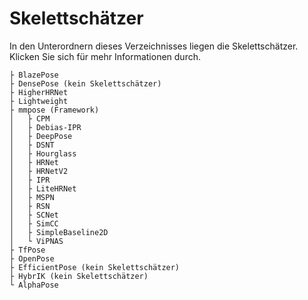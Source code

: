 # Skelettschätzer
In den Unterordnern dieses Verzeichnisses liegen die Skelettschätzer.
Klicken Sie sich für mehr Informationen durch.
```
├ BlazePose
├ DensePose (kein Skelettschätzer)
├ HigherHRNet
├ Lightweight
├ mmpose (Framework)
│   ├ CPM
│   ├ Debias-IPR
│   ├ DeepPose
│   ├ DSNT
│   ├ Hourglass
│   ├ HRNet
│   ├ HRNetV2
│   ├ IPR
│   ├ LiteHRNet
│   ├ MSPN
│   ├ RSN
│   ├ SCNet
│   ├ SimCC
│   ├ SimpleBaseline2D
│   └ ViPNAS
├ TfPose
├ OpenPose
├ EfficientPose (kein Skelettschätzer)
├ HybrIK (kein Skelettschätzer)
└ AlphaPose
```
